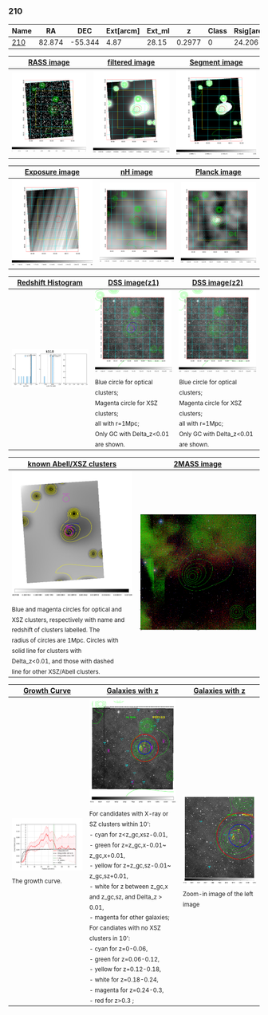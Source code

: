 <div STYLE="page-break-after: always;"></div>

### 210

|Name          |RA          |DEC      | Ext[arcm] | Ext_ml | z    | Class| Rsig[arcmin] | CRsig[c/s] | CR500[c/s] | R500[Mpc] |L500[erg/s]|F500[erg/s/cm^2]| M500[Msun]|Tx[keV]|beta|GC(XSZ,Delta_z<0.01)| GC(OPT,Delta_z<0.01)|GC|alias|
|--------------|------------|------------|---|---|-----------|--------|------|------|----|----|----|----|----|----|----|----|----|----|---|
|[210](script/210.md)     | 82.874       | -55.344       | 4.87    | 28.15   | 0.2977 | 0   | 24.206 |0.042 |0.036 |0.940 |1.954e+44 |6.895e-13 |3.209e+14 |4.852 |1.989 |-, |-, |-, |k518|

|[RASS image](../image/210/210_img.pdf)|[filtered image](../image/210/210_fil.pdf)|[Segment image](../image/210/210_seg.pdf)|
|-------------------|--------------------|-------------------|
| <img src="../image/210/210_img.png" width="300">  | <img src="../image/210/210_fil.png" width="300">   | <img src="../image/210/210_seg.png" width="300">  |

|[Exposure image](../image/210/210_mex.pdf)| [nH image](../image/210/210_nh.pdf)| [Planck image](../image/210/210_p.pdf)|
|-------------------|--------------------|-------------------|
|<img src="../image/210/210_mex.png" width="300">   | <img src="../image/210/210_nh.png" width="300">    | <img src="../image/210/210_p.png" width="300"> |

|[Redshift Histogram](../image/210/210_zg.pdf) | [DSS image(z1)](../image/210/210_dss_z1.pdf)      |  [DSS image(z2)](../image/210/210_dss_z2.pdf)    |
|-------------------|--------------------|-------------------|
|<img src="../image/210/210_zg.png" width="300"> |<img src="../image/210/210_dss_z1.png" width="300"> <sub><br>Blue circle for optical clusters; <br>Magenta circle for XSZ clusters; <br>all with r=1Mpc; <br>Only GC with Delta_z<0.01 are shown. </sub>| <img src="../image/210/210_dss_z2.png" width="300"><sub><br>Blue circle for optical clusters; <br>Magenta circle for XSZ clusters; <br>all with r=1Mpc; <br>Only GC with Delta_z<0.01 are shown. </sub> |

|[known Abell/XSZ clusters](../image/210/210_m.pdf) | [2MASS image](../image/210/210_2mass.pdf)      |
|-------------------|-------------------|
|<img src=../image/210/210_m.png width="300"> <sub><br>Blue and magenta circles for optical and <br>XSZ clusters, respectively with name and <br>redshift of clusters labelled. The <br>radius of circles are 1Mpc. Circles with <br>solid line for clusters with <br>Delta_z<0.01, and those with dashed <br>line for other XSZ/Abell clusters.        </sub>|<img src="../image/210/210_2mass.png" width="300">  |

|[Growth Curve](../image/210/210_gca_all.png) |[Galaxies with z](../image/210/210_opt_ned.pdf) |[Galaxies with z](../image/210/210_opt_ned_zoom.pdf) |
|-------------------|-------------------|-------------------|
| <img src="../image/210/210_gca_all.png" width="300"> <sub><br>The growth curve.</sub>| <img src=../image/210/210_opt_ned.png width="300"> <br><sub> For candidates with X-ray or SZ clusters within 10': <br> - cyan for z<z_gc,xsz-0.01, <br> - green for z=z_gc,x-0.01~ z_gc,x+0.01, <br> - yellow for z=z_gc,sz-0.01~ z_gc,sz+0.01, <br> - white for z between z_gc,x and z_gc,sz, and Delta_z > 0.01, <br> - magenta for other galaxies; <br>For candiates with no XSZ clusters in 10': <br> - cyan for z=0-0.06, <br> - green for z=0.06-0.12, <br> - yellow for z=0.12-0.18, <br> - white for z=0.18-0.24, <br> - magenta for z=0.24-0.3, <br> - red for z>0.3 ;  </sub>|<img src=../image/210/210_opt_ned_zoom.png width="300">  <br><sub> Zoom-in image of the left image</sub>|




